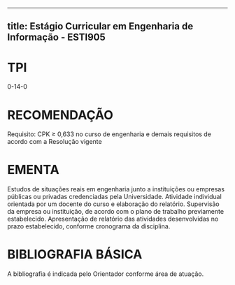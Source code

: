 
---
title: Estágio Curricular em Engenharia de Informação - ESTI905 
---

# TPI

0-14-0

# RECOMENDAÇÃO

Requisito: CPK ≥ 0,633 no curso de engenharia e demais requisitos de acordo com a Resolução vigente

# EMENTA

Estudos de situações reais em engenharia junto a instituições ou empresas públicas ou privadas credenciadas pela Universidade. Atividade individual orientada por um docente do curso e elaboração do relatório. Supervisão da empresa ou instituição, de acordo com o plano de trabalho previamente estabelecido. Apresentação de relatório das atividades desenvolvidas no prazo estabelecido, conforme cronograma da disciplina.

# BIBLIOGRAFIA BÁSICA

A bibliografia é indicada pelo Orientador conforme área de atuação.
        